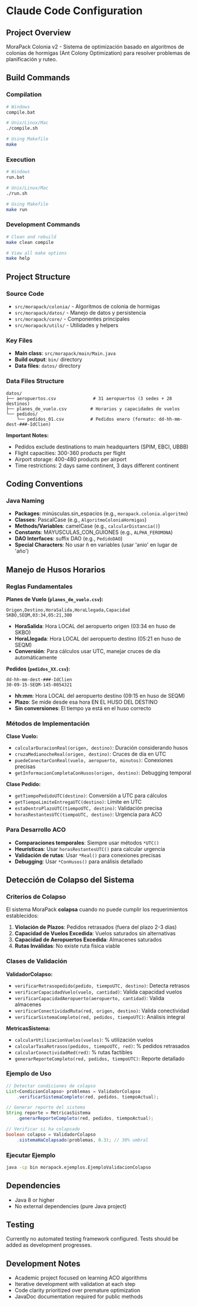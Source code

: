 # Claude Code Configuration

## Project Overview
MoraPack Colonia v2 - Sistema de optimización basado en algoritmos de colonias de hormigas (Ant Colony Optimization) para resolver problemas de planificación y ruteo.

## Build Commands

### Compilation
```bash
# Windows
compile.bat

# Unix/Linux/Mac
./compile.sh

# Using Makefile
make
```

### Execution
```bash
# Windows
run.bat

# Unix/Linux/Mac
./run.sh

# Using Makefile
make run
```

### Development Commands
```bash
# Clean and rebuild
make clean compile

# View all make options
make help
```

## Project Structure

### Source Code
- `src/morapack/colonia/` - Algoritmos de colonia de hormigas
- `src/morapack/datos/` - Manejo de datos y persistencia
- `src/morapack/core/` - Componentes principales
- `src/morapack/utils/` - Utilidades y helpers

### Key Files
- **Main class**: `src/morapack/main/Main.java`
- **Build output**: `bin/` directory
- **Data files**: `datos/` directory

### Data Files Structure
```
datos/
├── aeropuertos.csv              # 31 aeropuertos (3 sedes + 28 destinos)
├── planes_de_vuelo.csv         # Horarios y capacidades de vuelos
└── pedidos/
    └── pedidos_01.csv          # Pedidos enero (formato: dd-hh-mm-dest-###-IdClien)
```

**Important Notes:**
- Pedidos exclude destinations to main headquarters (SPIM, EBCI, UBBB)
- Flight capacities: 300-360 products per flight
- Airport storage: 400-480 products per airport
- Time restrictions: 2 days same continent, 3 days different continent

## Coding Conventions

### Java Naming
- **Packages**: minúsculas.sin_espacios (e.g., `morapack.colonia.algoritmo`)
- **Classes**: PascalCase (e.g., `AlgoritmoColoniaHormigas`)
- **Methods/Variables**: camelCase (e.g., `calcularDistancia()`)
- **Constants**: MAYUSCULAS_CON_GUIONES (e.g., `ALPHA_FEROMONA`)
- **DAO Interfaces**: suffix DAO (e.g., `PedidoDAO`)
- **Special Characters**: No usar ñ en variables (usar 'anio' en lugar de 'año')

## Manejo de Husos Horarios

### Reglas Fundamentales

**Planes de Vuelo (`planes_de_vuelo.csv`):**
```
Origen,Destino,HoraSalida,HoraLlegada,Capacidad
SKBO,SEQM,03:34,05:21,300
```
- **HoraSalida**: Hora LOCAL del aeropuerto origen (03:34 en huso de SKBO)
- **HoraLlegada**: Hora LOCAL del aeropuerto destino (05:21 en huso de SEQM)
- **Conversión**: Para cálculos usar UTC, manejar cruces de día automáticamente

**Pedidos (`pedidos_XX.csv`):**
```
dd-hh-mm-dest-###-IdClien
30-09-15-SEQM-145-0054321
```
- **hh:mm**: Hora LOCAL del aeropuerto destino (09:15 en huso de SEQM)
- **Plazo**: Se mide desde esa hora EN EL HUSO DEL DESTINO
- **Sin conversiones**: El tiempo ya está en el huso correcto

### Métodos de Implementación

**Clase Vuelo:**
- `calcularDuracionReal(origen, destino)`: Duración considerando husos
- `cruzaMedianocheReal(origen, destino)`: Cruces de día en UTC
- `puedeConectarConReal(vuelo, aeropuerto, minutos)`: Conexiones precisas
- `getInformacionCompletaConHusos(origen, destino)`: Debugging temporal

**Clase Pedido:**
- `getTiempoPedidoUTC(destino)`: Conversión a UTC para cálculos
- `getTiempoLimiteEntregaUTC(destino)`: Límite en UTC
- `estaDentroPlazoUTC(tiempoUTC, destino)`: Validación precisa
- `horasRestantesUTC(tiempoUTC, destino)`: Urgencia para ACO

### Para Desarrollo ACO
- **Comparaciones temporales**: Siempre usar métodos `*UTC()`
- **Heurísticas**: Usar `horasRestantesUTC()` para calcular urgencia
- **Validación de rutas**: Usar `*Real()` para conexiones precisas
- **Debugging**: Usar `*ConHusos()` para análisis detallado

## Detección de Colapso del Sistema

### Criterios de Colapso
El sistema MoraPack **colapsa** cuando no puede cumplir los requerimientos establecidos:

1. **Violación de Plazos**: Pedidos retrasados (fuera del plazo 2-3 días)
2. **Capacidad de Vuelos Excedida**: Vuelos saturados sin alternativas
3. **Capacidad de Aeropuertos Excedida**: Almacenes saturados
4. **Rutas Inválidas**: No existe ruta física viable

### Clases de Validación

**ValidadorColapso:**
- `verificarRetrasopedido(pedido, tiempoUTC, destino)`: Detecta retrasos
- `verificarCapacidadVuelo(vuelo, cantidad)`: Valida capacidad vuelos
- `verificarCapacidadAeropuerto(aeropuerto, cantidad)`: Valida almacenes
- `verificarConectividadRuta(red, origen, destino)`: Valida conectividad
- `verificarSistemaCompleto(red, pedidos, tiempoUTC)`: Análisis integral

**MetricasSistema:**
- `calcularUtilizacionVuelos(vuelos)`: % utilización vuelos
- `calcularTasaRetrasos(pedidos, tiempoUTC, red)`: % pedidos retrasados
- `calcularConectividadRed(red)`: % rutas factibles
- `generarReporteCompleto(red, pedidos, tiempoUTC)`: Reporte detallado

### Ejemplo de Uso
```java
// Detectar condiciones de colapso
List<CondicionColapso> problemas = ValidadorColapso
    .verificarSistemaCompleto(red, pedidos, tiempoActual);

// Generar reporte del sistema
String reporte = MetricasSistema
    .generarReporteCompleto(red, pedidos, tiempoActual);

// Verificar si ha colapsado
boolean colapso = ValidadorColapso
    .sistemaHaColapsado(problemas, 0.3); // 30% umbral
```

### Ejecutar Ejemplo
```bash
java -cp bin morapack.ejemplos.EjemploValidacionColapso
```

## Dependencies
- Java 8 or higher
- No external dependencies (pure Java project)

## Testing
Currently no automated testing framework configured. Tests should be added as development progresses.

## Development Notes
- Academic project focused on learning ACO algorithms
- Iterative development with validation at each step
- Code clarity prioritized over premature optimization
- JavaDoc documentation required for public methods